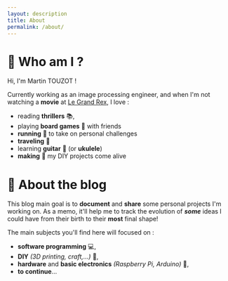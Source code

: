 ```yaml
---
layout: description
title: About
permalink: /about/
---
```


# :wave: Who am I ?

Hi, I'm Martin TOUZOT !

Currently working as an image processing engineer, and when I'm not watching a **movie** at [Le Grand Rex](https://www.legrandrex.com/), I love :
* reading **thrillers** :books:,
* playing **board games** :game_die: with friends
* **running** :runner: to take on personal challenges
* **traveling** :steam_locomotive:
* learning **guitar** :guitar: (or **ukulele**)
* **making** :construction_worker: my DIY projects come alive

# :pushpin: About the blog

This blog main goal is to **document** and **share** some personal projects I'm working on. As a memo, it'll help me to track the evolution of **_some_** ideas I could have from their birth to their __most__ final shape!<br>

The main subjects you'll find here will focused on :
* **software programming** :computer:,
* **DIY** _(3D printing, craft,...)_ :construction:,
* **hardware** and **basic electronics** _(Raspberry Pi, Arduino)_ :electric_plug:,
* **to continue**...